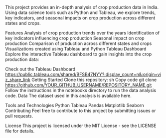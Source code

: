 
This project provides an in-depth analysis of crop production data in India. Using data science tools such as Python and Tableau, we explore trends, key indicators, and seasonal impacts on crop production across different states and crops.

Features
Analysis of crop production trends over the years
Identification of key indicators influencing crop production
Seasonal impact on crop production
Comparison of production across different states and crops
Visualizations created using Tableau and Python
Tableau Dashboard
Explore the interactive Tableau dashboard to gain insights into the crop production data:

Check out the Tableau Dashboard
https://public.tableau.com/shared/BFSB47NYY?:display_count=n&:origin=viz_share_link
Getting Started
Clone this repository:
sh
Copy code
git clone https://github.com/YOUR_GITHUB_USERNAME/REPOSITORY_NAME.git
Follow the instructions in the notebooks directory to run the data analysis code.
Data
The dataset used in this analysis is available here.

Tools and Technologies
Python
Tableau
Pandas
Matplotlib
Seaborn
Contributing
Feel free to contribute to this project by submitting issues or pull requests.

License
This project is licensed under the MIT License - see the LICENSE file for details.


